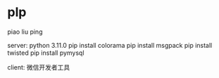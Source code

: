 # plp
piao liu ping


server:
python 3.11.0
pip install colorama
pip install msgpack
pip install twisted
pip install pymysql

client:
微信开发者工具